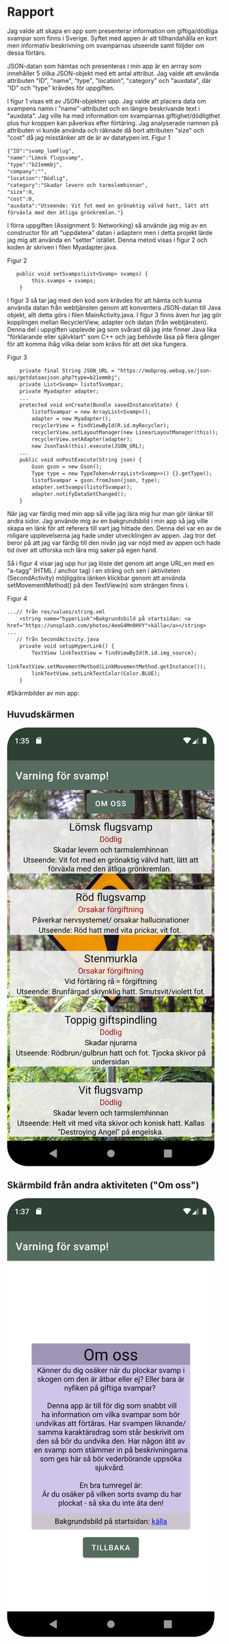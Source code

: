 
# Rapport

Jag valde att skapa en app som presenterar information om giftiga/dödliga svampar som finns i Sverige. 
Syftet med appen är att tillhandahålla en kort men informativ beskrivning om svamparnas utseende samt följder om dessa förtärs.

JSON-datan som hämtas och presenteras i min app är en arrray som innehåller 5 olika JSON-objekt med ett antal attribut.
Jag valde att använda attributen "ID", "name", "type", "location", "category" och "auxdata", där "ID" och "type" krävdes för uppgiften.  

I figur 1 visas ett av JSON-objekten upp. Jag valde att placera data om svampens namn i "name"-attributet och en längre beskrivande text i "auxdata".
Jag ville ha med information om svamparnas giftighet/dödligthet plus hur kroppen kan påverkas efter förtäring.
Jag analyserade namnen på attributen vi kunde använda och räknade då bort attributen "size" och "cost"
då jag misstänker att de är av datatypen int. 
Figur 1
```
{"ID":"svamp_lomFlug", 
"name":"Lömsk flugsvamp",
"type":"b21emmbj",
"company":"",
"location":"Dödlig",
"category":"Skadar levern och tarmslemhinnan",
"size":0,
"cost":0,
"auxdata":"Utseende: Vit fot med en grönaktig välvd hatt, lätt att förväxla med den ätliga grönkremlan."}
```

I förra uppgiften (Assignment 5: Networking) så använde jag mig av en constructor för att "uppdatera" datan i adaptern
men i detta projekt lärde jag mig att använda en "setter" istället. Denna metod visas i figur 2 och koden är skriven i filen Myadapter.java. 

Figur 2
```
   public void setSvamps(List<Svamp> svamps) {
        this.svamps = svamps;
    }
```

I figur 3 så tar jag med den kod som krävdes för att hämta och kunna använda datan från webtjänsten genom 
att konventera JSON-datan till Java objekt, allt detta görs i filen MainActivity.java. 
I figur 3 finns även hur jag gör kopplingen mellan RecyclerView, adapter och datan (från webtjänsten). 
Denna del i uppgiften upplevde jag som svårast då jag inte finner Java lika "förklarande eller självklart" som C++ och 
jag behövde läsa på flera gånger för att komma ihåg vilka delar som krävs för att det ska fungera.

Figur 3
```
    private final String JSON_URL = "https://mobprog.webug.se/json-api/getdataasjson.php?type=b21emmbj";
    private List<Svamp> listofSvampar;
    private Myadapter adapter;
    ...
    protected void onCreate(Bundle savedInstanceState) {
        listofSvampar = new ArrayList<Svamp>();
        adapter = new Myadapter();
        recyclerView = findViewById(R.id.myRecycler);
        recyclerView.setLayoutManager(new LinearLayoutManager(this));
        recyclerView.setAdapter(adapter);
        new JsonTask(this).execute(JSON_URL);
    ...
    public void onPostExecute(String json) {
        Gson gson = new Gson();
        Type type = new TypeToken<ArrayList<Svamp>>() {}.getType();
        listofSvampar = gson.fromJson(json, type);
        adapter.setSvamps(listofSvampar);
        adapter.notifyDataSetChanged();
    }
```

När jag var färdig med min app så ville jag lära mig hur man gör länkar till andra sidor. Jag använde mig av en 
bakgrundsbild i min app så jag ville skapa en länk för att referera till vart jag hittade den. Denna del var en av de roligare upplevelserna jag hade under utvecklingen av appen.
Jag tror det beror på att jag var färdig till den nivån jag var nöjd med av appen och hade tid över att utforska och lära mig saker på egen hand. 

Så i figur 4 visar jag upp hur jag löste det genom att ange URL;en med en "a-tagg" (HTML / anchor tag) i en sträng och sen 
i aktiviteten (SecondActivity) möjliggöra länken klickbar genom att använda setMovementMethod() på den TextView(n) som strängen finns i. 

Figur 4
```
...// från res/values/string.xml
    <string name="hyperLink">Bakgrundsbild på startsidan: <a href="https://unsplash.com/photos/4eeG4Mn0HVY">källa</a></string>
...
   // från SecondActivity.java
    private void setupHyperLink() {
        TextView linkTextView = findViewById(R.id.img_source);
        linkTextView.setMovementMethod(LinkMovementMethod.getInstance());
        linkTextView.setLinkTextColor(Color.BLUE);
    }
```

#Skärmbilder av min app:

## Huvudskärmen
![](first.png)

## Skärmbild från andra aktiviteten ("Om oss")
![](second.png)


